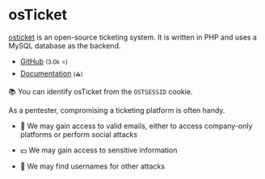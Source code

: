 # osTicket

<div class="row row-cols-lg-2"><div>

[osticket](https://osticket.com/) is an open-source ticketing system. It is written in PHP and uses a MySQL  database as the backend.

* [GitHub](https://github.com/osTicket/osTicket) <small>(3.0k ⭐)</small>
* [Documentation](https://docs.osticket.com/) <small>(⛪)</small>

📚 You can identify osTicket from the `OSTSESSID` cookie.
</div><div>

As a pentester, compromising a ticketing platform is often handy.

* 🔑 We may gain access to valid emails, either to access company-only platforms or perform social attacks

* 💵 We may gain access to sensitive information

* 🔫 We may find usernames for other attacks
</div></div>